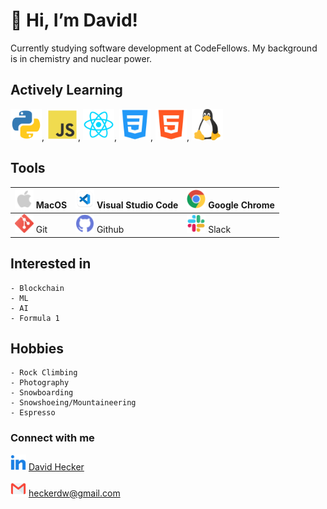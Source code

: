 #  👋   Hi, I’m David!

Currently studying software development at CodeFellows. 
My background is in chemistry and nuclear power.

##  Actively Learning

<img src="img/python.png" width=50/>, <img src="img/js.png" width=50/>, <img src="img/react.png" width=50/>, <img src="img/css.png" width=50/>, <img src="img/html.png" width=50/>, <img src="img/linux.png" width=50/>

## Tools


| <img src="img/apple.png" width=30/> MacOS | <img src="img/vscode.png" width=30/> Visual Studio Code | <img src="img/chrome.png" width=30/> Google Chrome |
| ----------- | ----------- | ----------- |
| <img src="img/git.png" width=30/> Git | <img src="img/github.png" width=30/> Github | <img src="img/slack.png" width=30/> Slack |


## Interested in

    - Blockchain
    - ML
    - AI
    - Formula 1

## Hobbies

    - Rock Climbing
    - Photography
    - Snowboarding
    - Snowshoeing/Mountaineering
    - Espresso

### Connect with me

   <img src="img/linkedin.png" width=25/> [David Hecker](https://www.linkedin.com/in/david-hecker/)

  <img src="img/gmail.png" width=25/> heckerdw@gmail.com


<!---
heckerdavid/heckerdavid is a ✨ special ✨ repository because its `README.md` (this file) appears on your GitHub profile.
You can click the Preview link to take a look at your changes.
--->
